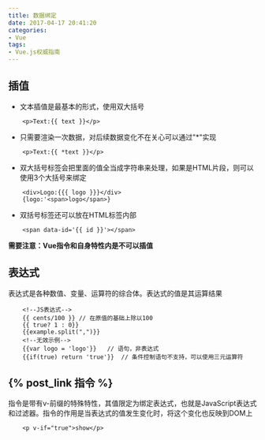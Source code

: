 ```yaml
---
title: 数据绑定
date: 2017-04-17 20:41:20
categories:
- Vue
tags:
- Vue.js权威指南
---
```

## 插值
- 文本插值是最基本的形式，使用双大括号
```
    <p>Text:{{ text }}</p>
```
- 只需要渲染一次数据，对后续数据变化不在关心可以通过"*"实现
```
    <p>Text:{{ *text }}</p>
```
- 双大括号标签会把里面的值全当成字符串来处理，如果是HTML片段，则可以使用3个大括号来绑定
```
    <div>Logo:{{{ logo }}}</div>
    {logo:'<span>logo</span>}
```
- 双括号标签还可以放在HTML标签内部
```
    <span data-id='{{ id }}'></span>
```
__需要注意：Vue指令和自身特性内是不可以插值__

## 表达式
表达式是各种数值、变量、运算符的综合体。表达式的值是其运算结果
```
    <!--JS表达式-->
    {{ cents/100 }} // 在原值的基础上除以100
    {{ true? 1 : 0}}
    {{example.split(",")}}
    <!--无效示例-->
    {{var logo = 'logo'}}   // 语句，非表达式
    {{if(true) return 'true'}}  // 条件控制语句不支持，可以使用三元运算符
```

## {% post_link 指令 %}
指令是带有v-前缀的特殊特性，其值限定为绑定表达式，也就是JavaScript表达式和过滤器。指令的作用是当表达式的值发生变化时，将这个变化也反映到DOM上
```
    <p v-if="true">show</p>
```